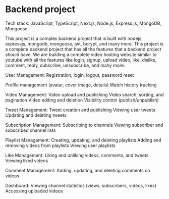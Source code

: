 # Backend project

Tech stack: JavaScript, TypeScript, Next.js, Node.js, Express.js, MongoDB, Mongoose

This project is a complex backend project that is built with nodejs, expressjs, mongodb, mongoose, jwt, bcrypt, and many more. This project is a complete backend project that has all the features that a backend project should have. We are building a complete video hosting website similar to youtube with all the features like login, signup, upload video, like, dislike, comment, reply, subscribe, unsubscribe, and many more.

User Management:
Registration, login, logout, password reset

Profile management (avatar, cover image, details)
Watch history tracking

Video Management:
Video upload and publishing
Video search, sorting, and pagination
Video editing and deletion
Visibility control (publish/unpublish)

Tweet Management:
Tweet creation and publishing
Viewing user tweets
Updating and deleting tweets

Subscription Management:
Subscribing to channels
Viewing subscriber and subscribed channel lists

Playlist Management:
Creating, updating, and deleting playlists
Adding and removing videos from playlists
Viewing user playlists

Like Management:
Liking and unliking videos, comments, and tweets
Viewing liked videos

Comment Management:
Adding, updating, and deleting comments on videos

Dashboard:
Viewing channel statistics (views, subscribers, videos, likes)
Accessing uploaded videos

